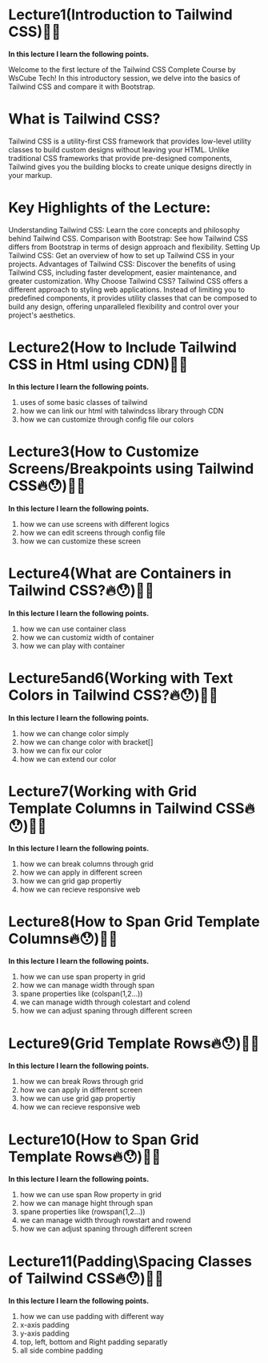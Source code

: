 # Lecture1(Introduction to Tailwind CSS)🚀✨
<strong>In this lecture I learn the following points.</strong>

Welcome to the first lecture of the Tailwind CSS Complete Course by WsCube Tech! In this introductory session, we delve into the basics of Tailwind CSS and compare it with Bootstrap.

# What is Tailwind CSS?

Tailwind CSS is a utility-first CSS framework that provides low-level utility classes to build custom designs without leaving your HTML. Unlike traditional CSS frameworks that provide pre-designed components, Tailwind gives you the building blocks to create unique designs directly in your markup.

# Key Highlights of the Lecture:

Understanding Tailwind CSS: 
Learn the core concepts and philosophy behind Tailwind CSS.
Comparison with Bootstrap: 
See how Tailwind CSS differs from Bootstrap in terms of design approach and flexibility.
Setting Up Tailwind CSS:
Get an overview of how to set up Tailwind CSS in your projects.
Advantages of Tailwind CSS: 
Discover the benefits of using Tailwind CSS, including faster development, easier maintenance, and greater customization.
Why Choose Tailwind CSS?
Tailwind CSS offers a different approach to styling web applications. Instead of limiting you to predefined components, it provides utility classes that can be composed to build any design, offering unparalleled flexibility and control over your project's aesthetics.


# Lecture2(How to Include Tailwind CSS in Html using CDN)🚀✨
<strong>In this lecture I learn the following points.</strong>

1. uses of some basic classes of tailwind
2. how we can link our html with talwindcss library through CDN 
3. how we can customize through config file our colors 



# Lecture3(How to Customize Screens/Breakpoints using Tailwind CSS🔥😯)🚀✨
<strong>In this lecture I learn the following points.</strong>

1. how we can use screens with different logics
2. how we can edit screens through config file
3. how we can customize these screen 


# Lecture4(What are Containers in Tailwind CSS?🔥😯)🚀✨
<strong>In this lecture I learn the following points.</strong>

1. how we can use container class 
2. how we can customiz width of container
3. how we can play with container



# Lecture5and6(Working with Text Colors in Tailwind CSS?🔥😯)🚀✨
<strong>In this lecture I learn the following points.</strong>

1. how we can change color simply
2. how we can change color with bracket[]
3. how we can fix our color 
4. how we can extend our color




# Lecture7(Working with Grid Template Columns in Tailwind CSS🔥😯)🚀✨
<strong>In this lecture I learn the following points.</strong>

1. how we can break columns through grid
2. how we can apply in different screen
3. how we can grid gap propertiy
4. how we can recieve responsive web


# Lecture8(How to Span Grid Template Columns🔥😯)🚀✨
<strong>In this lecture I learn the following points.</strong>

1. how we can use span property in grid
2. how we can manage width through span
3. spane properties like (colspan(1,2...))
4. we can manage width through colestart and colend 
5. how we can adjust spaning through different screen




# Lecture9(Grid Template Rows🔥😯)🚀✨
<strong>In this lecture I learn the following points.</strong>

1. how we can break Rows through grid
2. how we can apply in different screen
3. how we can use grid gap propertiy
4. how we can recieve responsive web


# Lecture10(How to Span Grid Template Rows🔥😯)🚀✨
<strong>In this lecture I learn the following points.</strong>

1. how we can use span Row property in grid
2. how we can manage hight through span
3. spane properties like (rowspan(1,2...))
4. we can manage width through rowstart and rowend 
5. how we can adjust spaning through different screen



# Lecture11(Padding\Spacing Classes of Tailwind CSS🔥😯)🚀✨
<strong>In this lecture I learn the following points.</strong>

1. how we can use padding with different way
2. x-axis padding
3. y-axis padding
4. top, left, bottom and Right padding separatly
5. all side combine padding






